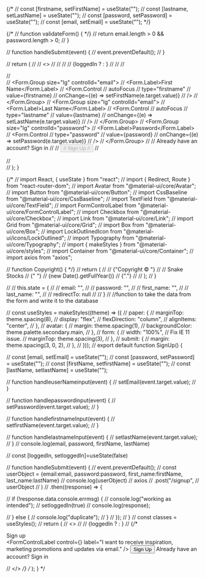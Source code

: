 {/* 
  // const [firstname, setFirstName] = useState("");
  // const [lastname, setLastName] = useState("");
  // const [password, setPassword] = useState("");
  // const [email, setEmail] = useState(""); */}

  {/* // function validateForm() { */}
  //   return email.length > 0 && password.length > 0;
  // }

  // function handleSubmit(event) {
  //   event.preventDefault();
  // }

  // return (
  //   // <>
  //   //       <Route exact path="/">
  //   //          {loggedIn ? <Redirect to="/dashboard" /> : <Redirect to="/Login" />}
  //   //        </Route>
  //   <div className="Login">
  //     <Form onSubmit={handleSubmit}>
  //       <Form.Group size="lg" controlId="email">
  //         <Form.Label>First Name</Form.Label>
  //         <Form.Control
  //           autoFocus
  //           type="firstname"
  //           value={firstname}
  //           onChange={(e) => setFirstName(e.target.value)}
  //         />
  //       </Form.Group>
  //       <Form.Group size="lg" controlId="email">
  //         <Form.Label>Last Name</Form.Label>
  //         <Form.Control
  //           autoFocus
  //           type="lastname"
  //           value={lastname}
  //           onChange={(e) => setLastName(e.target.value)}
  //         />
  //       </Form.Group>
  //       <Form.Group size="lg" controlId="password">
  //         <Form.Label>Password</Form.Label>
  //         <Form.Control
  //           type="password"
  //           value={password}
  //           onChange={(e) => setPassword(e.target.value)}
  //         />
  //       </Form.Group>
  //       <Link href="/Login" variant="body2">
  //               Already have an account? Sign in
  //             </Link>
  //       <Button block size="lg" type="submit" disabled={!validateForm()}>
  //         Sign Up
  //       </Button>
  //     </Form>
  //   </div>
  // );
}


{/* // import React, { useState } from "react";
// import { Redirect, Route } from "react-router-dom";
// import Avatar from "@material-ui/core/Avatar";
// import Button from "@material-ui/core/Button";
// import CssBaseline from "@material-ui/core/CssBaseline";
// import TextField from "@material-ui/core/TextField";
// import FormControlLabel from "@material-ui/core/FormControlLabel";
// import Checkbox from "@material-ui/core/Checkbox";
// import Link from "@material-ui/core/Link";
// import Grid from "@material-ui/core/Grid";
// import Box from "@material-ui/core/Box";
// import LockOutlinedIcon from "@material-ui/icons/LockOutlined";
// import Typography from "@material-ui/core/Typography";
// import { makeStyles } from "@material-ui/core/styles";
// import Container from "@material-ui/core/Container";
// import axios from "axios";

// function Copyright() { */}
//   return (
//     <Typography variant="body2" color="textSecondary" align="center">
//       {"Copyright © "}
//       <Link color="inherit" href="https://material-ui.com/">
//         Snake Stocks
//       </Link>{" "}
//       {new Date().getFullYear()}
//       {"."}
//     </Typography>
//   );
// }

// // this.state = {
// //   email: "",
// //   password: "",
// //   first_name: "",
// //   last_name: "",
// //   redirectTo: null
// // }
// //function to take the data from the form and write it to the database


// const useStyles = makeStyles((theme) => ({
//   paper: {
//     marginTop: theme.spacing(8),
//     display: "flex",
//     flexDirection: "column",
//     alignItems: "center",
//   },
//   avatar: {
//     margin: theme.spacing(1),
//     backgroundColor: theme.palette.secondary.main,
//   },
//   form: {
//     width: "100%", // Fix IE 11 issue.
//     marginTop: theme.spacing(3),
//   },
//   submit: {
//     margin: theme.spacing(3, 0, 2),
//   },
// }));
// export default function SignUp() {
 
//   const [email, setEmail] = useState("");
//   const [password, setPassword] = useState("");
//   const [firstName, setfirstName] = useState("");
//   const [lastName, setlastName] = useState("");

//   function handleuserNameinput(event) {
//     setEmail(event.target.value);
//   }

//   function handlepasswordinput(event) {
//     setPassword(event.target.value);
//   }

//   function handlefirstnameInput(event) {
//     setfirstName(event.target.value);
//   }

//   function handlelastnameInput(event) {
//     setlastName(event.target.value);
//   }
// console.log(email, password, firstName, lastName)

// const [loggedIn, setloggedIn]=useState(false)

// function handleSubmit(event) {
//   event.preventDefault();
//   const userObject = {email:email, password:password, first_name:firstName, last_name:lastName}
// console.log(userObject)
//   axios
//     .post("/signup", 
//       userObject
//     )
//     .then((response) => {
      
//       if (!response.data.console.errmsg) {
//         console.log("working as intended");
//         setloggedIn(true)
//         console.log(response);
        
               
//       } else {
//         console.log("duplicate");
//       }
//     });
// }
//   const classes = useStyles();
//   return (
//     <>
//      <Route exact path="/">
//         {loggedIn ? <Redirect to="/dashboard" /> : <Redirect to="/Login" />}
//       </Route>
    {/* <Container component="main" maxWidth="xs">
      <CssBaseline />
      <div className={classes.paper}>
        <Avatar className={classes.avatar}>
          <LockOutlinedIcon />
        </Avatar>
        <Typography component="h1" variant="h5">
          Sign up
        </Typography>
        <form className={classes.form} noValidate>
          <Grid container spacing={2}>
            <Grid item xs={12} sm={6}>
              <TextField
                autoComplete="fname"
                name="firstName"
                variant="outlined"
                required
                fullWidth
                id="firstName"
                onChange={handlefirstnameInput}
                value={firstName}
                label="First Name"
                autoFocus
              />
            </Grid>
            <Grid item xs={12} sm={6}>
              <TextField
                variant="outlined"
                required
                fullWidth
                id="lastName"
                label="Last Name"
                name="lastName"
                onChange={handlelastnameInput}
                value={lastName}
                autoComplete="lname"
              />
            </Grid>
            <Grid item xs={12}>
              <TextField
                variant="outlined"
                required
                fullWid
                th
                id="email"
                label="Email Address"
                name="email"
                value={email}
                onChange={handleuserNameinput}
                autoComplete="email"
              />
            </Grid>
            <Grid item xs={12}>
              <TextField
                variant="outlined"
                required
                fullWidth
                name="password"
                label="Password"
                onChange={handlepasswordinput}
                value={password}
                type="password"
                id="password"
                autoComplete="current-password"
              />
            </Grid>
            <Grid item xs={12}>
              <FormControlLabel
                control={<Checkbox value="allowExtraEmails" color="primary" />}
                label="I want to receive inspiration, marketing promotions and updates via email."
              />
            </Grid>
          </Grid>
          <Button
            type="submit"
            fullWidth
            variant="contained"
            color="primary"
            className={classes.submit}
            onSubmit={handleSubmit}
          >
            Sign Up
          </Button>
          <Grid container justify="flex-end">
            <Grid item>
              <Link href="/Login" variant="body2">
                Already have an account? Sign in
              </Link>
            </Grid>
          </Grid>
        </form>
      </div>
      <Box mt={5}>
        <Copyright />
      </Box>
    </Container>
    // </> */}
  /* );
} */
